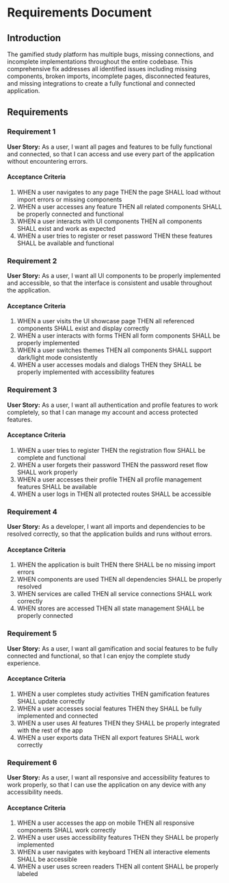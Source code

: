 # Requirements Document

## Introduction

The gamified study platform has multiple bugs, missing connections, and incomplete implementations throughout the entire codebase. This comprehensive fix addresses all identified issues including missing components, broken imports, incomplete pages, disconnected features, and missing integrations to create a fully functional and connected application.

## Requirements

### Requirement 1

**User Story:** As a user, I want all pages and features to be fully functional and connected, so that I can access and use every part of the application without encountering errors.

#### Acceptance Criteria

1. WHEN a user navigates to any page THEN the page SHALL load without import errors or missing components
2. WHEN a user accesses any feature THEN all related components SHALL be properly connected and functional
3. WHEN a user interacts with UI components THEN all components SHALL exist and work as expected
4. WHEN a user tries to register or reset password THEN these features SHALL be available and functional

### Requirement 2

**User Story:** As a user, I want all UI components to be properly implemented and accessible, so that the interface is consistent and usable throughout the application.

#### Acceptance Criteria

1. WHEN a user visits the UI showcase page THEN all referenced components SHALL exist and display correctly
2. WHEN a user interacts with forms THEN all form components SHALL be properly implemented
3. WHEN a user switches themes THEN all components SHALL support dark/light mode consistently
4. WHEN a user accesses modals and dialogs THEN they SHALL be properly implemented with accessibility features

### Requirement 3

**User Story:** As a user, I want all authentication and profile features to work completely, so that I can manage my account and access protected features.

#### Acceptance Criteria

1. WHEN a user tries to register THEN the registration flow SHALL be complete and functional
2. WHEN a user forgets their password THEN the password reset flow SHALL work properly
3. WHEN a user accesses their profile THEN all profile management features SHALL be available
4. WHEN a user logs in THEN all protected routes SHALL be accessible

### Requirement 4

**User Story:** As a developer, I want all imports and dependencies to be resolved correctly, so that the application builds and runs without errors.

#### Acceptance Criteria

1. WHEN the application is built THEN there SHALL be no missing import errors
2. WHEN components are used THEN all dependencies SHALL be properly resolved
3. WHEN services are called THEN all service connections SHALL work correctly
4. WHEN stores are accessed THEN all state management SHALL be properly connected

### Requirement 5

**User Story:** As a user, I want all gamification and social features to be fully connected and functional, so that I can enjoy the complete study experience.

#### Acceptance Criteria

1. WHEN a user completes study activities THEN gamification features SHALL update correctly
2. WHEN a user accesses social features THEN they SHALL be fully implemented and connected
3. WHEN a user uses AI features THEN they SHALL be properly integrated with the rest of the app
4. WHEN a user exports data THEN all export features SHALL work correctly

### Requirement 6

**User Story:** As a user, I want all responsive and accessibility features to work properly, so that I can use the application on any device with any accessibility needs.

#### Acceptance Criteria

1. WHEN a user accesses the app on mobile THEN all responsive components SHALL work correctly
2. WHEN a user uses accessibility features THEN they SHALL be properly implemented
3. WHEN a user navigates with keyboard THEN all interactive elements SHALL be accessible
4. WHEN a user uses screen readers THEN all content SHALL be properly labeled

</content>
</invoke>
